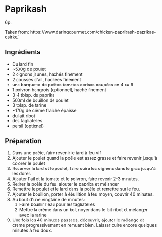 # Paprikash

6p.

Taken from: https://www.daringgourmet.com/chicken-paprikash-paprikas-csirke/

## Ingrédients

- Du lard fin
- ~500g de poulet
- 2 oignons jaunes, hachés finement
- 2 gousses d'ail, hachées finement
- une barquette de petites tomates cerises coupées en 4 ou 8
- 1 poivron hongrois (optionnel), haché finement
- 3-4 tblsp. de paprika
- 500ml de bouillon de poulet
- 3 tblsp. de farine
- ~170g de crème fraiche épaisse
- du lait ribot
- des tagliatelles
- persil (optionel)

## Préparation

1. Dans une poêle, faire revenir le lard à feu vif
2. Ajouter le poulet quand la poêle est assez grasse et faire revenir jusqu'à colorer le poulet
3. Reserver le lard et le poulet, faire cuire les oignons dans le gras jusqu'à les dorer.
4. Ajouter l'ail et la tomate et le poivron, faire revenir 2-3 minutes.
5. Retirer la poêle du feu, ajouter le paprika et mélanger
6. Remettre le poulet et le lard dans la poêle et remettre sur le feu.
7. Ajouter le bouillon, porter à ébullition à feu moyen, couvrir 40 minutes.
8. Au bout d'une vingtaine de minutes:
   1. Faire bouillir l'eau pour les tagliatelles
   2. Mettre la crème dans un bol, noyer dans le lait ribot et mélanger avec la farine
9. Une fois les 40 minutes passées, découvrir, ajouter le mélange de creme progressivement en remuant bien. Laisser cuire encore quelques minutes à feu doux.
